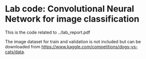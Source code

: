# Lab code: Convolutional Neural Network for image classification
This is the code related to ../lab_report.pdf

The image dataset for train and validation is not included but can be downloaded from https://www.kaggle.com/competitions/dogs-vs-cats/data.

